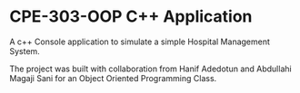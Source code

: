# CPE-303-OOP C++ Application

A c++ Console application to simulate a simple Hospital Management System.

The project was built with collaboration from Hanif Adedotun and Abdullahi Magaji Sani for an Object Oriented Programming Class.
